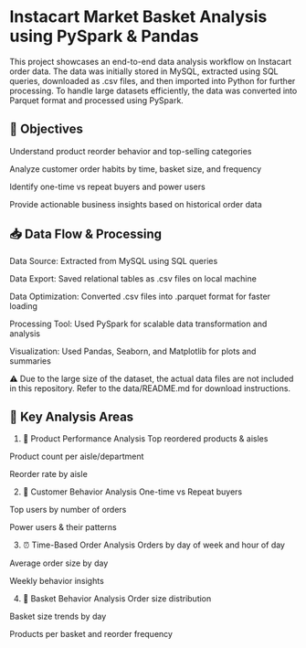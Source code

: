 # Instacart Market Basket Analysis using PySpark & Pandas
This project showcases an end-to-end data analysis workflow on Instacart order data. The data was initially stored in MySQL, extracted using SQL queries, downloaded as .csv files, 
and then imported into Python for further processing. To handle large datasets efficiently, the data was converted into Parquet format and processed using PySpark.

## 📌 Objectives
Understand product reorder behavior and top-selling categories

Analyze customer order habits by time, basket size, and frequency

Identify one-time vs repeat buyers and power users

Provide actionable business insights based on historical order data

## 📥 Data Flow & Processing
Data Source: Extracted from MySQL using SQL queries

Data Export: Saved relational tables as .csv files on local machine

Data Optimization: Converted .csv files into .parquet format for faster loading

Processing Tool: Used PySpark for scalable data transformation and analysis

Visualization: Used Pandas, Seaborn, and Matplotlib for plots and summaries

⚠️ Due to the large size of the dataset, the actual data files are not included in this repository. Refer to the data/README.md for download instructions.

## 🧠 Key Analysis Areas
1. 🛒 Product Performance Analysis
Top reordered products & aisles

Product count per aisle/department

Reorder rate by aisle

2. 👥 Customer Behavior Analysis
One-time vs Repeat buyers

Top users by number of orders

Power users & their patterns

3. ⏰ Time-Based Order Analysis
Orders by day of week and hour of day

Average order size by day

Weekly behavior insights

4. 🧺 Basket Behavior Analysis
Order size distribution

Basket size trends by day

Products per basket and reorder frequency




